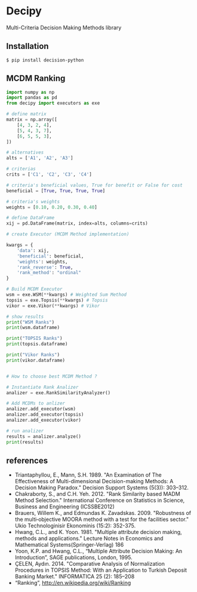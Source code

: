 # Decipy
Multi-Criteria Decision Making Methods library 

## Installation
```shell script
$ pip install decision-python
```

## MCDM Ranking
```python
import numpy as np
import pandas as pd
from decipy import executors as exe

# define matrix
matrix = np.array([
    [4, 3, 2, 4],
    [5, 4, 3, 7],
    [6, 5, 5, 3],
])

# alternatives
alts = ['A1', 'A2', 'A3']

# criterias
crits = ['C1', 'C2', 'C3', 'C4']

# criteria's beneficial values, True for benefit or False for cost
beneficial = [True, True, True, True]

# criteria's weights
weights = [0.10, 0.20, 0.30, 0.40]

# define DataFrame
xij = pd.DataFrame(matrix, index=alts, columns=crits)

# create Executor (MCDM Method implementation)

kwargs = {
    'data': xij,
    'beneficial': beneficial,
    'weights': weights,
    'rank_reverse': True,
    'rank_method': "ordinal"
}

# Build MCDM Executor
wsm = exe.WSM(**kwargs) # Weighted Sum Method
topsis = exe.Topsis(**kwargs) # Topsis 
vikor = exe.Vikor(**kwargs) # Vikor 

# show results
print("WSM Ranks")
print(wsm.dataframe)

print("TOPSIS Ranks")
print(topsis.dataframe)

print("Vikor Ranks")
print(vikor.dataframe)


# How to choose best MCDM Method ?

# Instantiate Rank Analizer
analizer = exe.RankSimilarityAnalyzer()

# Add MCDMs to anlizer
analizer.add_executor(wsm)
analizer.add_executor(topsis)
analizer.add_executor(vikor)

# run analizer
results = analizer.analyze()
print(results)
```

## references
- Triantaphyllou, E., Mann, S.H. 1989. "An Examination of The Effectiveness of Multi-dimensional Decision-making Methods: A Decision Making Paradox." Decision Support Systems (5(3)): 303–312.
- Chakraborty, S., and C.H. Yeh. 2012. "Rank Similarity based MADM Method Selection." International Conference on Statistics in Science, Business and Engineering (ICSSBE2012)
- Brauers, Willem K., and Edmundas K. Zavadskas. 2009. "Robustness of the multi‐objective MOORA method with a test for the facilities sector." Ukio Technologinisir Ekonominis (15:2): 352-375.
- Hwang, C.L., and K. Yoon. 1981. "Multiple attribute decision making, methods and applications." Lecture Notes in Economics and Mathematical Systems(Springer-Verlag) 186
- Yoon, K.P. and Hwang, C.L., “Multiple Attribute Decision Making: An Introduction”, SAGE publications, London, 1995.
- ÇELEN, Aydın. 2014. "Comparative Analysis of Normalization Procedures in TOPSIS Method: With an Application to Turkish Deposit Banking Market." INFORMATICA 25 (2): 185–208
- “Ranking”, http://en.wikipedia.org/wiki/Ranking